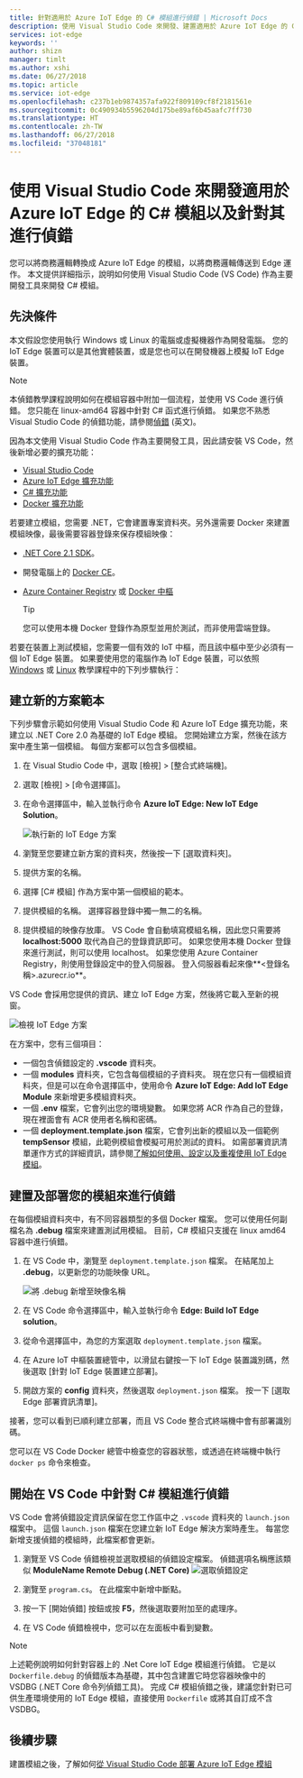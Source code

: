```yaml
---
title: 針對適用於 Azure IoT Edge 的 C# 模組進行偵錯 | Microsoft Docs
description: 使用 Visual Studio Code 來開發、建置適用於 Azure IoT Edge 的 C# 模組以及針對其進行偵錯
services: iot-edge
keywords: ''
author: shizn
manager: timlt
ms.author: xshi
ms.date: 06/27/2018
ms.topic: article
ms.service: iot-edge
ms.openlocfilehash: c237b1eb9874357afa922f809109cf8f2181561e
ms.sourcegitcommit: 0c490934b5596204d175be89af6b45aafc7ff730
ms.translationtype: HT
ms.contentlocale: zh-TW
ms.lasthandoff: 06/27/2018
ms.locfileid: "37048181"
---
```

# <a name="use-visual-studio-code-to-develop-and-debug-c-modules-for-azure-iot-edge"></a>使用 Visual Studio Code 來開發適用於 Azure IoT Edge 的 C# 模組以及針對其進行偵錯

您可以將商務邏輯轉換成 Azure IoT Edge 的模組，以將商務邏輯傳送到 Edge 運作。 本文提供詳細指示，說明如何使用 Visual Studio Code (VS Code) 作為主要開發工具來開發 C# 模組。

## <a name="prerequisites"></a>先決條件
本文假設您使用執行 Windows 或 Linux 的電腦或虛擬機器作為開發電腦。 您的 IoT Edge 裝置可以是其他實體裝置，或是您也可以在開發機器上模擬 IoT Edge 裝置。

> [!NOTE]
> 本偵錯教學課程說明如何在模組容器中附加一個流程，並使用 VS Code 進行偵錯。 您只能在 linux-amd64 容器中針對 C# 函式進行偵錯。 如果您不熟悉 Visual Studio Code 的偵錯功能，請參閱[偵錯](https://code.visualstudio.com/Docs/editor/debugging) \(英文\)。 

因為本文使用 Visual Studio Code 作為主要開發工具，因此請安裝 VS Code，然後新增必要的擴充功能：
* [Visual Studio Code](https://code.visualstudio.com/) 
* [Azure IoT Edge 擴充功能](https://marketplace.visualstudio.com/items?itemName=vsciot-vscode.azure-iot-edge) 
* [C# 擴充功能](https://marketplace.visualstudio.com/items?itemName=ms-vscode.csharp) 
* [Docker 擴充功能](https://marketplace.visualstudio.com/items?itemName=PeterJausovec.vscode-docker)

若要建立模組，您需要 .NET，它會建置專案資料夾。另外還需要 Docker 來建置模組映像，最後需要容器登錄來保存模組映像：
* [.NET Core 2.1 SDK](https://www.microsoft.com/net/download)。
* 開發電腦上的 [Docker CE](https://docs.docker.com/install/)。 
* [Azure Container Registry](https://docs.microsoft.com/azure/container-registry/) 或 [Docker 中樞](https://docs.docker.com/docker-hub/repos/#viewing-repository-tags)

   > [!TIP]
   > 您可以使用本機 Docker 登錄作為原型並用於測試，而非使用雲端登錄。 

若要在裝置上測試模組，您需要一個有效的 IoT 中樞，而且該中樞中至少必須有一個 IoT Edge 裝置。 如果要使用您的電腦作為 IoT Edge 裝置，可以依照 [Windows](quickstart.md) 或 [Linux](quickstart-linux.md) 教學課程中的下列步驟執行： 

## <a name="create-a-new-solution-template"></a>建立新的方案範本

下列步驟會示範如何使用 Visual Studio Code 和 Azure IoT Edge 擴充功能，來建立以 .NET Core 2.0 為基礎的 IoT Edge 模組。 您開始建立方案，然後在該方案中產生第一個模組。 每個方案都可以包含多個模組。 

1. 在 Visual Studio Code 中，選取 [檢視] > [整合式終端機]。
3. 選取 [檢視] > [命令選擇區]。 
4. 在命令選擇區中，輸入並執行命令 **Azure IoT Edge: New IoT Edge Solution**。

   ![執行新的 IoT Edge 方案](./media/how-to-develop-csharp-module/new-solution.png)

5. 瀏覽至您要建立新方案的資料夾，然後按一下 [選取資料夾]。 
6. 提供方案的名稱。 
7. 選擇 [C# 模組] 作為方案中第一個模組的範本。
8. 提供模組的名稱。 選擇容器登錄中獨一無二的名稱。 
9. 提供模組的映像存放庫。 VS Code 會自動填寫模組名稱，因此您只需要將 **localhost:5000** 取代為自己的登錄資訊即可。 如果您使用本機 Docker 登錄來進行測試，則可以使用 localhost。 如果您使用 Azure Container Registry，則使用登錄設定中的登入伺服器。 登入伺服器看起來像**\<登錄名稱\>.azurecr.io**。

VS Code 會採用您提供的資訊、建立 IoT Edge 方案，然後將它載入至新的視窗。

   ![檢視 IoT Edge 方案](./media/how-to-develop-csharp-module/view-solution.png)

在方案中，您有三個項目： 
* 一個包含偵錯設定的 **.vscode** 資料夾。
* 一個 **modules** 資料夾，它包含每個模組的子資料夾。 現在您只有一個模組資料夾，但是可以在命令選擇區中，使用命令 **Azure IoT Edge: Add IoT Edge Module** 來新增更多模組資料夾。 
* 一個 **.env** 檔案，它會列出您的環境變數。 如果您將 ACR 作為自己的登錄，現在裡面會有 ACR 使用者名稱和密碼。 
* 一個 **deployment.template.json** 檔案，它會列出新的模組以及一個範例 **tempSensor** 模組，此範例模組會模擬可用於測試的資料。 如需部署資訊清單運作方式的詳細資訊，請參閱[了解如何使用、設定以及重複使用 IoT Edge 模組](module-composition.md)。

## <a name="build-and-deploy-your-module-for-debugging"></a>建置及部署您的模組來進行偵錯

在每個模組資料夾中，有不同容器類型的多個 Docker 檔案。 您可以使用任何副檔名為 **.debug** 檔案來建置測試用模組。 目前，C# 模組只支援在 linux amd64 容器中進行偵錯。

1. 在 VS Code 中，瀏覽至 `deployment.template.json` 檔案。 在結尾加上 **.debug**，以更新您的功能映像 URL。

   ![將 .debug 新增至映像名稱](./media/how-to-develop-csharp-module/image-debug.png)

2. 在 VS Code 命令選擇區中，輸入並執行命令 **Edge: Build IoT Edge solution**。
3. 從命令選擇區中，為您的方案選取 `deployment.template.json` 檔案。 
4. 在 Azure IoT 中樞裝置總管中，以滑鼠右鍵按一下 IoT Edge 裝置識別碼，然後選取 [針對 IoT Edge 裝置建立部署]。 
5. 開啟方案的 **config** 資料夾，然後選取 `deployment.json` 檔案。 按一下 [選取 Edge 部署資訊清單]。 

接著，您可以看到已順利建立部署，而且 VS Code 整合式終端機中會有部署識別碼。

您可以在 VS Code Docker 總管中檢查您的容器狀態，或透過在終端機中執行 `docker ps` 命令來檢查。

## <a name="start-debugging-c-module-in-vs-code"></a>開始在 VS Code 中針對 C# 模組進行偵錯
VS Code 會將偵錯設定資訊保留在您工作區中之 `.vscode` 資料夾的 `launch.json` 檔案中。 這個 `launch.json` 檔案在您建立新 IoT Edge 解決方案時產生。 每當您新增支援偵錯的模組時，此檔案都會更新。 

1. 瀏覽至 VS Code 偵錯檢視並選取模組的偵錯設定檔案。 偵錯選項名稱應該類似 **ModuleName Remote Debug (.NET Core)** ![選取偵錯設定](./media/how-to-develop-csharp-module/debug-config.png)

2. 瀏覽至 `program.cs`。 在此檔案中新增中斷點。

3. 按一下 [開始偵錯] 按鈕或按 **F5**，然後選取要附加至的處理序。

4. 在 VS Code 偵錯檢視中，您可以在左面板中看到變數。 

> [!NOTE]
> 上述範例說明如何針對容器上的 .Net Core IoT Edge 模組進行偵錯。 它是以 `Dockerfile.debug` 的偵錯版本為基礎，其中包含建置它時您容器映像中的 VSDBG (.NET Core 命令列偵錯工具)。 完成 C# 模組偵錯之後，建議您針對已可供生產環境使用的 IoT Edge 模組，直接使用 `Dockerfile` 或將其自訂成不含 VSDBG。

## <a name="next-steps"></a>後續步驟

建置模組之後，了解如何[從 Visual Studio Code 部署 Azure IoT Edge 模組](how-to-deploy-modules-vscode.md)


